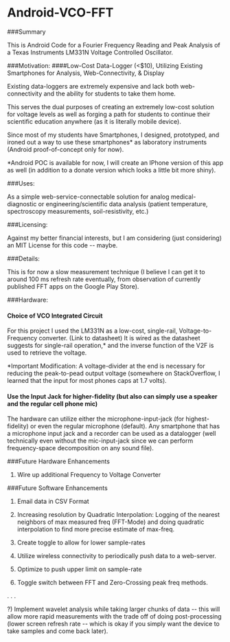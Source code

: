 Android-VCO-FFT
===============


###Summary

This is Android Code for a Fourier Frequency Reading and Peak Analysis of a Texas Instruments LM331N Voltage Controlled Oscillator.


###Motivation: 
####Low-Cost Data-Logger (<$10), Utilizing Existing Smartphones for Analysis, Web-Connectivity, & Display

Existing data-loggers are extremely expensive and lack both web-connectivity and the ability for students to take them home.

This serves the dual purposes of creating an extremely low-cost solution for voltage levels as well as forging a path for students to continue their scientific education anywhere (as it is literally mobile device). 

Since most of my students have Smartphones, I designed, prototyped, and ironed out a way to use these smartphones* as laboratory instruments (Android proof-of-concept only for now).

*Android POC is available for now, I will create an IPhone version of this app as well (in addition to a donate version which looks a little bit more shiny).


###Uses:

As a simple web-service-connectable solution for analog medical-diagnostic or engineering/scientific data analysis (patient temperature, spectroscopy measurements, soil-resistivity, etc.)


###Licensing:

Against my better financial interests, but I am considering (just considering) an MIT License for this code -- maybe.


###Details:

This is for now a slow measurement technique (I believe I can get it to around 100 ms refresh rate eventually, from observation of currently published FFT apps on the Google Play Store).




###Hardware:


#### Choice of VCO Integrated Circuit
For this project I used the LM331N as a low-cost, single-rail, Voltage-to-Frequency converter. (Link to datasheet)
It is wired as the datasheet suggests for single-rail operation,* and the inverse function of the V2F is used to retrieve the voltage.


*Important Modification: A voltage-divider at the end is necessary for reducing the peak-to-pead output voltage (somewhere on StackOverflow, I learned that the input for most phones caps at 1.7 volts).


#### Use the Input Jack for higher-fidelity (but also can simply use a speaker and the regular cell phone mic)
The hardware can utilize either the microphone-input-jack (for highest-fidelity) or even the regular microphone (default).
Any smartphone that has a microphone input jack and a recorder can be used as a datalogger (well technically even without the mic-input-jack since we can perform frequency-space decomposition on any sound file).




###Future Hardware Enhancements


1) Wire up additional Frequency to Voltage Converter


###Future Software Enhancements

1) Email data in CSV Format

2) Increasing resolution by Quadratic Interpolation: Logging of the nearest neighbors of max measured freq (FFT-Mode) and doing quadratic interpolation to find more precise estimate of max-freq.

3) Create toggle to allow for lower sample-rates

4) Utilize wireless connectivity to periodically push data to a web-server.

5) Optimize to push upper limit on sample-rate

6) Toggle switch between FFT and Zero-Crossing peak freq methods.

.
.
.

?) Implement wavelet analysis while taking larger chunks of data -- this will allow more rapid measurements with the trade off of doing post-processing (lower screen refresh rate -- which is okay if you simply want the device to take samples and come back later).





